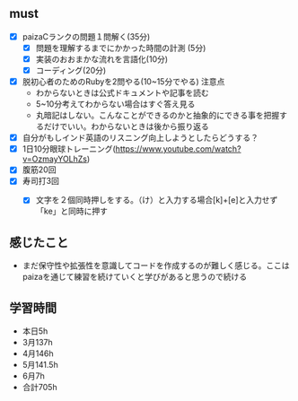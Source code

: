 

## must
- [x] paizaCランクの問題１問解く(35分)
  - [x] 問題を理解するまでにかかった時間の計測 (5分)
  - [x] 実装のおおまかな流れを言語化(10分)
  - [x] コーディング(20分)
- [x] 脱初心者のためのRubyを2問やる(10~15分でやる)
  注意点
   -  わからないときは公式ドキュメントや記事を読む
   -  5~10分考えてわからない場合はすぐ答え見る
   -  丸暗記はしない。こんなことができるのかと抽象的にできる事を把握するだけでいい。わからないときは後から振り返る
- [x] 自分がもしインド英語のリスニング向上しようとしたらどうする？　
- [x] 1日10分眼球トレーニング(https://www.youtube.com/watch?v=OzmayYOLhZs)
- [x] 腹筋20回
- [x] 寿司打3回
  - [x] 文字を２個同時押しをする。（け）と入力する場合[k]+[e]と入力せず「ke」と同時に押す



## 感じたこと
- まだ保守性や拡張性を意識してコードを作成するのが難しく感じる。ここはpaizaを通じて練習を続けていくと学びがあると思うので続ける


## 学習時間
  - 本日5h
  - 3月137h
  - 4月146h
  - 5月141.5h
  - 6月7h　
  - 合計705h
    
